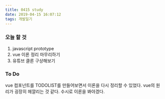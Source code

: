 ```yaml
---
title: 0415 study
date: 2019-04-15 16:07:12
tags: 개발일기
---
```


### 오늘 할 것

1. javascript prototype
2. vue 이론 정리 마무리하기
3. 유튜브 클론 구상해보기

### To Do

vue 컴포넌트를 TODOLIST를 만들어보면서 이론을 다시 정리할 수 있었다.
vue의 원리가 굉장히 헤깔리는 것 같다. 수시로 이론을 봐야겠다.
